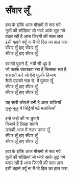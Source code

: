 # सँवार लूँ

हवा के झोंके आज मौसमों से रूठ गये  
गुलों की शोखियां जो भंवरे आके लूट गये  
बदल रही है आज ज़िंदगी की चाल ज़रा  
इसी बहाने क्यूँ ना मैं भी दिल का हाल ज़रा  
सँवार लूँ हाए सँवार लूँ  
सँवार लूँ हाए सँवार लूँ  

बरामदे पुराने हैं, नयी सी धूप है  
जो पलके खटखटा रहा है किसका रूप है  
शरारातें करे जो ऐसे भूलके हिजाब  
कैसे उसको नाम से, मैं पुकार लूँ  
सँवार लूँ हाए सँवार लूँ  
सँवार लूँ हाए सँवार लूँ  

यह सारी कोयलें बनी है आज डाकियाँ  
कूहु-कूहु में चिठ्ठियाँ पढ़े मज़ाकियाँ  

इन्हे कहो की ना छुपाये  
किसने है लिखा बताये  
उसकी आज मैं नज़र उतार लूँ  
सँवार लूँ हाए सँवार लूँ  
सँवार लूँ हाए सँवार लूँ  

हवा के झोंके आज मौसमों से रूठ गये  
गुलों की शोखियां जो भंवरे आके लूट गये  
बदल रही है आज ज़िंदगी की चाल ज़रा  
इसी बहाने क्यूँ ना मैं भी दिल का हाल ज़रा  
